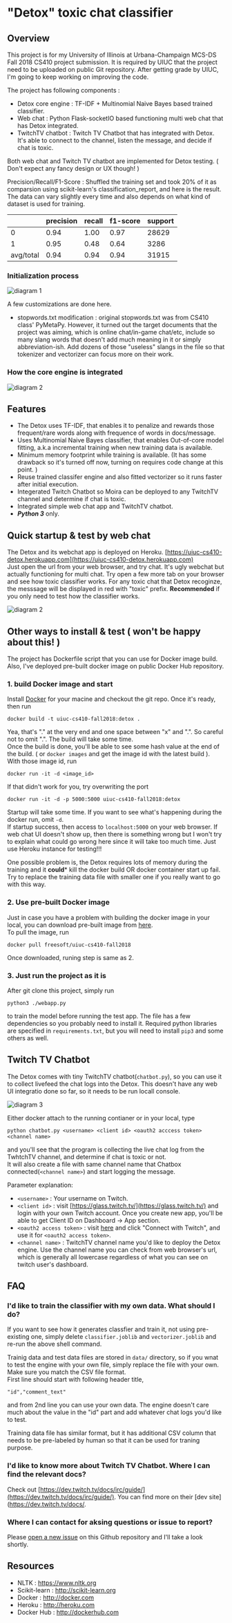 # "Detox" toxic chat classifier

## Overview

This project is for my University of Illinois at Urbana-Champaign MCS-DS Fall 2018 CS410 project submission. It is required by UIUC that the project need to be uploaded on public Git repository. After getting grade by UIUC, I'm going to keep working on improving the code.

The project has following components :

* Detox core engine : TF-IDF + Multinomial Naive Bayes based trained classifier.
* Web chat : Python Flask-socketIO based functioning multi web chat that has Detox integrated. 
* TwitchTV chatbot : Twitch TV Chatbot that has integrated with Detox. It's able to connect to the channel, listen the message, and decide if chat is toxic.

Both web chat and Twitch TV chatbot are implemented for Detox testing. ( Don't expect any fancy design or UX though! ) 

Precision/Recall/F1-Score : Shuffled the training set and took 20% of it as comparsion using scikit-learn's classification_report, and here is the result. The data can vary slightly every time and also depends on what kind of dataset is used for training.


|     | precision | recall | f1-score | support |
-----|-----------|--------|----------|----------
   0 |  0.94     | 1.00   |  0.97    | 28629   
   1 |  0.95     | 0.48   |  0.64    | 3286    
avg/total|  0.94     | 0.94   |  0.94    | 31915  


### Initialization process

![diagram 1](/diagram/overview_diagram.png)

A few customizations are done here.<br/>

* stopwords.txt modification : original stopwords.txt was from CS410 class' PyMetaPy. However, it turned out the target documents that the project was aiming, which is online chat/in-game chat/etc, include so many slang words that doesn't add much meaning in it or simply abbreviation-ish. Add dozens of those "useless" slangs in the file so that tokenizer and vectorizer can focus more on their work.

### How the core engine is integrated


![diagram 2](/diagram/overview_diagram_2.png)

## Features

* The Detox uses TF-IDF, that enables it to penalize and rewards those frequent/rare words along with frequence of words in docs/message.
* Uses Multinomial Naive Bayes classifier, that enables Out-of-core model fitting, a.k.a incremental training when new training data is available.
* Minimum memory footprint while training is available. (It has some drawback so it's turned off now, turning on requires code change at this point. ) 
* Reuse trained classifer engine and also fitted vectorizer so it runs faster after initial execution.
* Integerated Twitch Chatbot so Moira can be deployed to any TwitchTV channel and determine if chat is toxic.
* Integrated simple web chat app and TwitchTV chatbot.
* ***Python 3*** only.


## Quick startup & test by web chat 

The Detox and its webchat app is deployed on Heroku. [https://uiuc-cs410-detox.herokuapp.com](https://uiuc-cs410-detox.herokuapp.com) <br/>
Just open the url from your web browser, and try chat. It's ugly webchat but actually functioning for multi chat. Try open a few more tab on your browser and see how toxic classifier works. For any toxic chat that Detox recoginze, the messsage will be displayed in red with "toxic" prefix. **Recommended** if you only need to test how the classifier works.

![diagram 2](/diagram/overview_chat.png)


## Other ways to install & test ( won't be happy about this! )

The project has Dockerfile script that you can use for Docker image build. Also, I've deployed pre-built docker image on public Docker Hub repository.

### 1. build Docker image and start

Install [Docker](https://www.docker.com) for your macine and checkout the git repo. Once it's ready, then run

```
docker build -t uiuc-cs410-fall2018:detox .
```
Yea, that's "." at the very end and one space between "x" and ".". So careful not to omit ".". The build will take some time.<br/>
Once the build is done, you'll be able to see some hash value at the end of the build. ( or `docker images` and get the image id with the latest build ).<br/>
With those image id, run

```
docker run -it -d <image_id>
```

If that didn't work for you, try overwriting the port
```
docker run -it -d -p 5000:5000 uiuc-cs410-fall2018:detox
```

Startup will take some time. If you want to see what's happening during the docker run, omit `-d`. <br/>
If startup success, then access to `localhost:5000` on your web browser. If web chat UI doesn't show up, then there is something wrong but I won't try to explain what could go wrong here since it will take too much time. Just use Heroku instance for testing!!!

One possible problem is, the Detox requires lots of memory during the training and it **could*** kill the docker build OR docker container start up fail. Try to replace the training data file with smaller one if you really want to go with this way.

### 2. Use pre-built Docker image

Just in case you have a problem with building the docker image in your local, you can download pre-built image from [here](https://hub.docker.com/r/freesoft/uiuc-cs410-fall2018).<br/>
To pull the image, run

```
docker pull freesoft/uiuc-cs410-fall2018
```
Once downloaded, runing step is same as 2.


### 3. Just run the project as it is

After git clone this project, simply run

```
python3 ./webapp.py
```

to train the model before running the test app. The file has a few dependencies so you probably need to install it. Required python libraries are specified in `requirements.txt`, but you will need to install `pip3` and some others as well.


## Twitch TV Chatbot

The Detox comes with tiny TwitchTV chatbot(`chatbot.py`), so you can use it to collect livefeed the chat logs into the Detox. This doesn't have any web UI integratio done so far, so it needs to be run locall console. 


![diagram 3](/diagram/overview_twitch_chatbot.png)

Either docker attach to the running contianer or in your local, type

```
python chatbot.py <username> <client id> <oauth2 acccess token> <channel name>
```
and you'll see that the program is collecting the live chat log from the TwhtchTV channel, and determine if chat is toxic or not.<br/>
It will also create a file with same channel name that Chatbox connected(`<channel name>`) and start logging the message.

Parameter explanation:

* `<username>` : Your username on Twitch. 
* `<client id>` : visit [https://glass.twitch.tv/](https://glass.twitch.tv/) and login with your own Twitch account. Once you create new app, you'll be able to get Client ID on Dashboard -> App section. <br/>
* `<oauth2 access token>` : visit [here](https://twitchapps.com/tmi/#access_token=flwh72scl6503e6bs2xnwl6g6l5jeu&scope=chat%3Aread+chat%3Aedit+channel%3Amoderate+chat_login&token_type=bearer) and click "Connect with Twitch", and use it for `<oauth2 access token>`.
* `<channel name>` : TwitchTV channel name you'd like to deploy the Detox engine. Use the channel name you can check from web browser's url, which is generally all lowercase regardless of what you can see on twitch user's dashboard.



## FAQ

### I'd like to train the classifier with my own data. What should I do?

If you want to see how it generates classfier and train it, not using pre-existing one, simply delete `classifier.joblib` and `vectorizer.joblib` and re-run the above shell command.

Trainig data and test data files are stored in `data/` directory, so if you wnat to test the engine with your own file, simply replace the file with your own. Make sure you match the CSV file format. <br/>
First line should start with following header title,

```
"id","comment_text" 
```
and from 2nd line you can use your own data. The engine doesn't care much about the value in the "id" part and add whatever chat logs you'd like to test.

Training data file has similar format, but it has additional CSV column that needs to be pre-labeled by human so that it can be used for traning purpose.

### I'd like to know more about Twitch TV Chatbot. Where I can find the relevant docs?

Check out [https://dev.twitch.tv/docs/irc/guide/](https://dev.twitch.tv/docs/irc/guide/). You can find more on their [dev site](https://dev.twitch.tv/docs/.

### Where I can contact for aksing questions or issue to report?

Please [open a new issue](https://github.com/freesoft/detox_bot/issues/new) on this Github repository and I'll take a look shortly.
 
## Resources ##

* NLTK : https://www.nltk.org
* Scikit-learn : http://scikit-learn.org
* Docker : http://docker.com
* Heroku : http://heroku.com
* Docker Hub : http://dockerhub.com

